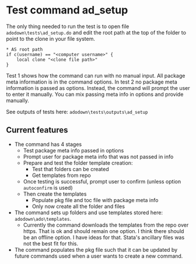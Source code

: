 # Test command ad_setup

The only thing needed to run the test is to open file `adodown\tests\ad_setup.do` and edit the root path at the top of the folder to point to the clone in your file system.

```
* AS root path
if c(username) == "<computer username>" {
    local clone "<clone file path>"
}
```

Test 1 shows how the command can run with no manual input. All package meta information is in the command options. In test 2 no package meta information is passed as options. Instead, the command will prompt the user to enter it manually. You can mix passing meta info in options and provide manually.

See outputs of tests here: `adodown\tests\outputs\ad_setup`

## Current features

* The command has 4 stages
  * Test package meta info passed in options
  * Prompt user for package meta info that was not passed in info
  * Prepare and test the folder template creation:
    * Test that folders can be created
    * Get templates from repo
  * Once testing is successful, prompt user to confirm (unless option `autoconfirm` is used)
  * Then create the templates
    * Populate pkg file and toc file with package meta info
    * Only now create all the folder and files
* The command sets up folders and use templates stored here: `adodown\ado\templates`.
  * Currently the command downloads the templates from the repo over https. That is ok and should remain one option.
  I think there should be an offline option. I have ideas for that. Stata's ancillary files was not the best fit for this.
* The command populates the pkg file such that it can be updated by future commands used when a user wants to create a new command.
